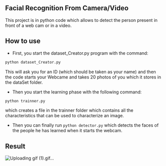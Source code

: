 ## Facial Recognition From Camera/Video
 This project is in python code which allows to detect the person present in front of a web cam or in a video.

## How to  use

- First, you start the dataset_Creator.py program with the command:
``` bash
python dataset_Creator.py
```
This will ask you for an ID (which should be taken as your name) and then the code starts your Webcame and takes 20 photos of you which it stores in the dataSet folder.
 
 - Then you start the learning phase with the following command:
``` bash
python trainner.py
```
which creates a file in the trainner folder which contains all the characteristics that can be used to characterize an image.

- Then you can finally run ```python detector.py```
which detects the faces of the people he has learned when it starts the webcam.

## Result 

![Uploading gif (1).gif…]()

